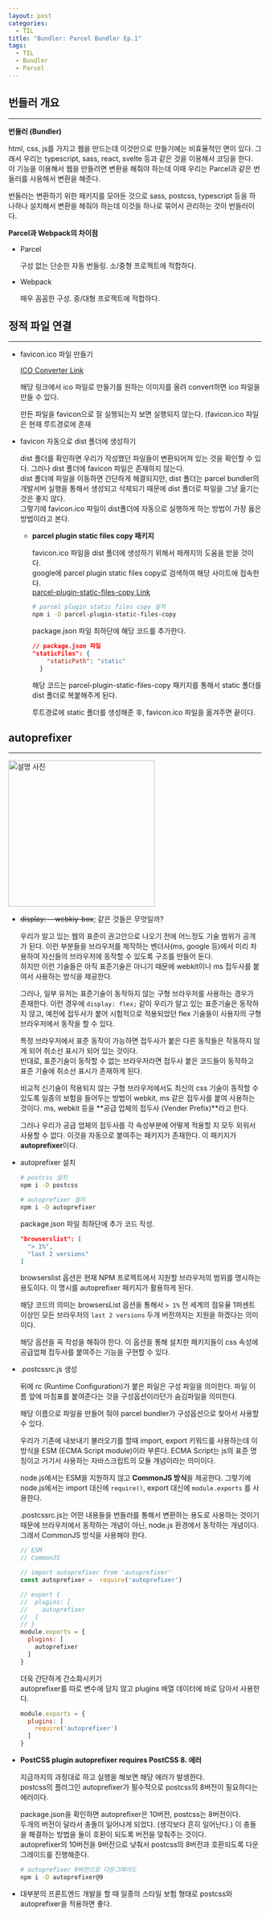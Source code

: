 ```yaml
---
layout: post
categories:
  - TIL
title: "Bundler: Parcel Bundler Ep.1"
tags:
  - TIL
  - Bundler
  - Parcel
---
```

## __번들러 개요__
---

**번들러 (Bundler)**

html, css, js를 가지고 웹을 만드는데 이것만으로 만들기에는 비효율적인 면이 있다. 그래서 우리는 typescript, sass, react, svelte 등과 같은 것을 이용해서 코딩을 한다.  
이 기능을 이용해서 웹을 만들려면 변환을 해줘야 하는데 이때 우리는 Parcel과 같은 번들러를 사용해서 변환을 해준다.  

번들러는 변환하기 위한 패키지를 모아둔 것으로 sass, postcss, typescript 등을 하나하나 설치해서 변환을 해줘야 하는데 이것을 하나로 묶어서 관리하는 것이 번들러이다.  

**Parcel과 Webpack의 차이점**

- Parcel
  
  구성 없는 단순한 자동 번들링. 소/중형 프로젝트에 적합하다.
  
- Webpack
  
  매우 꼼꼼한 구성. 중/대형 프로젝트에 적합하다.

## __정적 파일 연결__
---

- favicon.ico 파일 만들기
    
  [ICO Converter Link](https://www.icoconverter.com/)
  
  해당 링크에서 ico 파일로 만들기를 원하는 이미지를 올려 convert하면 ico 파일을 만들 수 있다.
  
  만든 파일을 favicon으로 잘 실행되는지 보면 실행되지 않는다. (favicon.ico 파일은 현재 루트경로에 존재
    
- favicon 자동으로 dist 폴더에 생성하기
  
  dist 폴더를 확인하면 우리가 작성했던 파일들이 변환되어져 있는 것을 확인할 수 있다. 그러나 dist 폴더에 favicon 파일은 존재하지 않는다.  
  dist 폴더에 파일을 이동하면 간단하게 해결되지만, dist 폴더는 parcel bundler의 개발서버 실행을 통해서 생성되고 삭제되기 때문에 dist 폴더로 파일을 그냥 옮기는 것은 좋지 않다.  
  그렇기에 favicon.ico 파일이 dist폴더에 자동으로 실행하게 하는 방법이 가장 옳은 방법이라고 본다.
  
  - **parcel plugin static files copy 패키지**
      
    favicon.ico 파일을 dist 폴더에 생성하기 위해서 패캐지의 도움을 받을 것이다.  
    google에 parcel plugin static files copy로 검색하여 해당 사이트에 접속한다.  
    [parcel-plugin-static-files-copy Link](https://www.npmjs.com/package/parcel-plugin-static-files-copy)
    
    ```bash
    # parcel plugin static files copy 설치
    npm i -D parcel-plugin-static-files-copy
    ```
    
    package.json 파일 최하단에 해당 코드를 추가한다.
    
    ```json
    // package.json 파일
    "staticFiles": {
        "staticPath": "static"
      }
    ```
    
    해당 코드는 parcel-plugin-static-files-copy 패키지를 통해서 static 폴더를 dist 폴더로 복붙해주게 된다.
    
    루트경로에 static 폴더를 생성해준 후, favicon.ico 파일을 옮겨주면 끝이다.

## __autoprefixer__
---

  <img width="291" alt="설명 사진" src="https://user-images.githubusercontent.com/77609591/212019936-3dfc4398-3c26-4dfa-b7a8-391fa8ce901d.png">

- ~~display: —webkiy-box~~; 같은 것들은 무엇일까?
    
  우리가 알고 있는 웹의 표준이 권고안으로 나오기 전에 어느정도 기술 범위가 공개가 된다. 이런 부분들을 브라우저를 제작하는 벤더사(ms, google 등)에서 미리 차용하여 자신들의 브라우저에 동작할 수 있도록 구조를 만들어 둔다.  
  하지만 이런 기술들은 아직 표준기술은 아니기 때문에 webkit이나 ms 접두사를 붙여서 사용하는 방식을 제공한다.
  
  그러나, 일부 유저는 표준기술이 동작하지 않는 구형 브라우저를 사용하는 경우가 존재한다. 이런 경우에 `display: flex;` 같이 우리가 알고 있는 표준기술은 동작하지 않고, 예전에 접두사가 붙어 시험적으로 적용되었던 flex 기술들이 사용자의 구형 브라우저에서 동작을 할 수 있다. 
  
  특정 브라우저에서 표준 동작이 가능하면 접두사가 붙은 다른 동작들은 작동하지 않게 되어 취소선 표시가 되어 있는 것이다.  
  반대로, 표준기술이 동작할 수 없는 브라우저라면 접두사 붙은 코드들이 동작하고 표준 기술에 취소선 표시가 존재하게 된다.  
  
  비교적 신기술이 적용되지 않는 구형 브라우저에서도 최신의 css 기술이 동작할 수 있도록 일종의 보험을 들어두는 방법이 webkit, ms 같은 접두사를 붙여 사용하는 것이다. ms, webkit 등을 **공급 업체의 접두사 (Vender Prefix)**라고 한다.
  
  그러나 우리가 공급 업체의 접두사를 각 속성부분에 어떻게 적용할 지 모두 외워서 사용할 수 없다. 이것을 자동으로 붙여주는 패키지가 존재한다. 이 패키지가 **autoprefixer**이다.
    
- autoprefixer 설치
  
  ```bash
  # postcss 설치
  npm i -D postcss
  
  # autoprefixer 설치
  npm i -D autoprefixer
  ```
  
  package.json 파일 최하단에 추가 코드 작성. 
  
  ```json
  "browserslist": [
    "> 1%",
    "last 2 versions"
  ]
  ```
  
  browserslist 옵션은 현재 NPM 프로젝트에서 지원할 브라우저의 범위를 명시하는 용도이다. 이 명시를 autoprefixer 패키지가 활용하게 된다.
  
  해당 코드의 의미는 browsersList 옵션을 통해서 `> 1%` 전 세계의 점유율 1퍼센트 이상인 모든 브라우저의 `last 2 versions` 두개 버전까지는 지원을 하겠다는 의미이다.
  
  해당 옵션을 꼭 작성을 해줘야 한다. 이 옵션을 통해 설치한 패키지들이 css 속성에 공급업체 접두사를 붙여주는 기능을 구현할 수 있다.
    
- .postcssrc.js 생성
    
  뒤에 rc (Runtime Configuration)가 붙은 파일은 구성 파일을 의미한다.
  파일 이름 앞에 마침표를 붙여준다는 것을 구성옵션이라던가 숨김파일을 의미한다.
  
  해당 이름으로 파일을 만들어 줘야 parcel bundler가 구성옵션으로 찾아서 사용할 수 있다.
  
  우리가 기존에 내보내기 불러오기를 할때 import, export 키워드를 사용하는데 이 방식을 ESM (ECMA Script module)이라 부른다. ECMA Script는 js의 표준 명칭이고 거기서 사용하는 자바스크립트의 모듈 개념이라는 의미이다.
  
  node.js에서는 ESM을 지원하지 않고 **CommonJS 방식**을 제공한다.
  그렇기에 node.js에서는 import 대신에 `require()`, export 대신에 `module.exports` 를 사용한다.
  
  .postcssrc.js는 어떤 내용들을 번들러를 통해서 변환하는 용도로 사용하는 것이기 때문에 브라우저에서 동작하는 개념이 아닌, node.js 환경에서 동작하는 개념이다. 그래서 CommonJS 방식을 사용해야 한다.
  
  ```jsx
  // ESM
  // CommonJS
  
  // import autoprefixer from 'autoprefixer'
  const autoprefixer =  require('autoprefixer')
  
  // export {
  //  plugins: [
  //    autoprefixer
  //  ]
  // }
  module.exports = {
    plugins: [
      autoprefixer
    ]
  }
  ```
  
  더욱 간단하게 간소화시키기  
  autoprefixer를 따로 변수에 담지 않고 plugins 배열 데이터에 바로 담아서 사용한다.
  
  ```jsx
  module.exports = {
    plugins: [
      require('autoprefixer')
    ]
  }
  ```
  
- **PostCSS plugin autoprefixer requires PostCSS 8. 에러**
  
  지금까지의 과정대로 하고 실행을 해보면 해당 에러가 발생한다.   
  postcss의 플러그인 autoprefixer가 필수적으로 postcss의 8버전이 필요하다는 에러이다.
  
  package.json을 확인하면 autoprefixer은 10버전, postcss는 8버전이다.  
  두개의 버전이 달라서 충돌이 일어나게 되었다. (생각보다 흔히 일어난다.)
  이 충돌을 해결하는 방법을 둘이 호환이 되도록 버전을 맞춰주는 것이다.  
  autoprefixer의 10버전을 9버전으로 낮춰서 postcss의 8버전과 호환되도록 다운그레이드를 진행해준다.
  
  ```bash
  # autoprefixer 9버전으로 다운그레이드 
  npm i -D autoprefixer@9
  ```
    
- 대부분의 프론트엔드 개발을 할 때 일종의 스타일 보험 형태로 postcss와 autoprefixer을 적용하면 좋다.